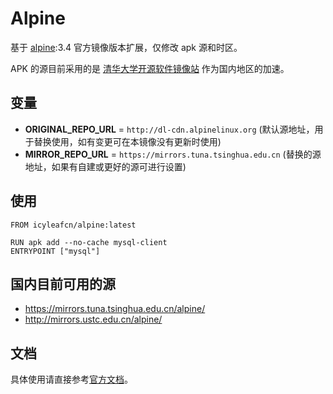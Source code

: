 # Alpine

基于 [alpine](https://hub.docker.com/_/alpine/):3.4 官方镜像版本扩展，仅修改 apk 源和时区。

APK 的源目前采用的是 [清华大学开源软件镜像站](https://mirrors.tuna.tsinghua.edu.cn/alpine/) 作为国内地区的加速。

## 变量

- **ORIGINAL_REPO_URL** = `http://dl-cdn.alpinelinux.org` (默认源地址，用于替换使用，如有变更可在本镜像没有更新时使用)
- **MIRROR_REPO_URL** = `https://mirrors.tuna.tsinghua.edu.cn` (替换的源地址，如果有自建或更好的源可进行设置)

## 使用

```
FROM icyleafcn/alpine:latest

RUN apk add --no-cache mysql-client
ENTRYPOINT ["mysql"]
```

## 国内目前可用的源

- https://mirrors.tuna.tsinghua.edu.cn/alpine/
- http://mirrors.ustc.edu.cn/alpine/

## 文档

具体使用请直接参考[官方文档](http://gliderlabs.viewdocs.io/docker-alpine)。
